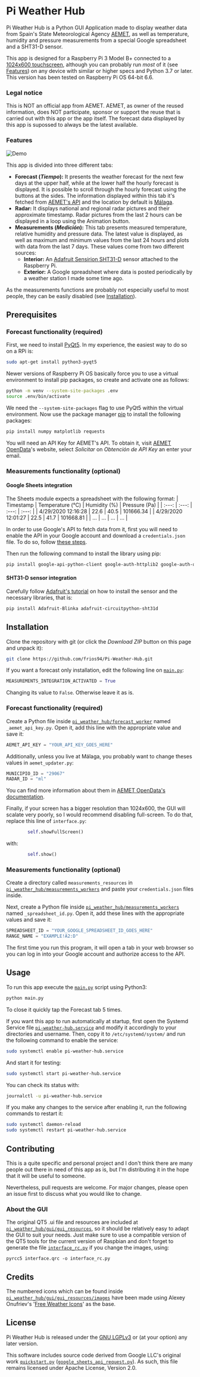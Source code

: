 # Pi Weather Hub

Pi Weather Hub is a Python GUI Application made to display weather data from Spain's State Meteorological Agency [AEMET](https://www.aemet.es), as well as temperature, humidity and pressure measurements from a special Google spreadsheet and a SHT31-D sensor.

This app is designed for a Raspberry Pi 3 Model B+ connected to a [1024x600 touchscreen](https://www.waveshare.com/wiki/7inch_HDMI_LCD_(C)), although you can probably run *most* of it (see [Features](#Features)) on any device with similar or higher specs and Python 3.7 or later. This version has been tested on Raspberry Pi OS 64-bit 6.6.

### Legal notice
This is NOT an official app from AEMET. AEMET, as owner of the reused information, does NOT participate, sponsor or support the reuse that is carried out with this app or the app itself. The forecast data displayed by this app is supossed to always be the latest available.

### Features 
![Demo](demo.gif)

This app is divided into three different tabs:
* **Forecast (_Tiempo_):** It presents the weather forecast for the next few days at the upper half, while at the lower half the hourly forecast is displayed. It is possible to scroll through the hourly forecast using the buttons at the sides. The information displayed within this tab it's fetched from [AEMET's API](https://opendata.aemet.es) and the location by default is [Málaga](http://www.malagaturismo.com/en).
* **Radar:** It displays national and regional radar pictures and their approximate timestamp. Radar pictures from the last 2 hours can be displayed in a loop using the Animation button.
* **Measurements (_Medición_):** This tab presents measured temperature, relative humidity and pressure data. The latest value is displayed, as well as maximum and minimum values from the last 24 hours and plots with data from the last 7 days. These values come from two different sources:
  * **Interior:** An [Adafruit Sensirion SHT31-D](https://www.adafruit.com/product/2857) sensor attached to the Raspberry Pi.
  * **Exterior:** A Google spreadsheet where data is posted periodically by a weather station I made some time ago.

As the measurements functions are probably not especially useful to most people, they can be easily disabled (see [Installation](#Installation)).

## Prerequisites
### Forecast functionality (required)
First, we need to install [PyQt5](https://www.riverbankcomputing.com/software/pyqt/download5). In my experience, the easiest way to do so on a RPi is:

```bash
sudo apt-get install python3-pyqt5
```

Newer versions of Raspberry Pi OS basically force you to use a virtual environment to install pip packages, so create and activate one as follows:
```bash
python -m venv --system-site-packages .env
source .env/bin/activate
```
We need the `--system-site-packages` flag to use PyQt5 within the virtual environment. Now use the package manager [pip](https://pip.pypa.io/en/stable/) to install the following packages:

```bash
pip install numpy matplotlib requests
```

You will need an API Key for AEMET's API. To obtain it, visit [AEMET OpenData](https://opendata.aemet.es)'s website, select *Solicitar* on *Obtención de API Key* an enter your email.

### Measurements functionality (optional)
#### Google Sheets integration
The Sheets module expects a spreadsheet with the following format:
| Timestamp | Temperature (°C) | Humidity (%) | Pressure (Pa) |
| :---: | :---: | :---: | :---: |
| 4/29/2020 12:16:28 | 22.6 | 40.5 | 101666.34 |
| 4/29/2020 12:01:27 | 22.5 | 41.7 | 101668.81 |
| ... | ... | ... | ... |

In order to use Google's API to fetch data from it, first you will need to enable the API in your Google account and download a `credentials.json` file. To do so, follow [these steps](https://developers.google.com/sheets/api/quickstart/python#step_1_turn_on_the).

Then run the following command to install the library using pip:
```bash
pip install google-api-python-client google-auth-httplib2 google-auth-oauthlib
```
#### SHT31-D sensor integration
Carefully follow [Adafruit's tutorial](https://learn.adafruit.com/adafruit-sht31-d-temperature-and-humidity-sensor-breakout/python-circuitpython#python-installation-of-sht31d-library-5-6) on how to install the sensor and the necessary libraries, that is:
```bash
pip install Adafruit-Blinka adafruit-circuitpython-sht31d
```

## Installation
Clone the repository with git (or click the *Download ZIP* button on this page and unpack it):
```bash
git clone https://github.com/frios94/Pi-Weather-Hub.git
```
If you want a forecast only installation, edit the following line on [`main.py`](pi_weather_hub/main.py):
```python
MEASUREMENTS_INTEGRATION_ACTIVATED = True
```
Changing its value to `False`. Otherwise leave it as is.
### Forecast functionality (required)
Create a Python file inside [`pi_weather_hub/forecast_worker`](pi_weather_hub/forecast_worker) named `_aemet_api_key.py`. Open it, add this line with the appropriate value and save it:
```python
AEMET_API_KEY = "YOUR_API_KEY_GOES_HERE"
```
Additionally, unless you live at Málaga, you probably want to change theses values in `aemet_updater.py`:
```python
MUNICIPIO_ID = "29067"
RADAR_ID = "ml"
```
You can find more information about them in [AEMET OpenData's documentation](https://opendata.aemet.es/dist/index.html).

Finally, if your screen has a bigger resolution than 1024x600, the GUI will scalate very poorly, so I would recommend disabling full-screen. To do that, replace this line of `interface.py`:
```python
        self.showFullScreen()
```
with:
```python
        self.show()
```

### Measurements functionality (optional)
Create a directory called `measurements_resources` in [`pi_weather_hub/measurements_workers`](pi_weather_hub/measurements_workers) and paste your `credentials.json` files inside.

Next, create a Python file inside [`pi_weather_hub/measurements_workers`](pi_weather_hub/measurements_workers) named `_spreadsheet_id.py`. Open it, add these lines with the appropriate values and save it:
```python
SPREADSHEET_ID = "YOUR_GOOGLE_SPREADSHEET_ID_GOES_HERE"
RANGE_NAME = "EXAMPLE!A2:D"
```
The first time you run this program, it will open a tab in your web browser so you can log in into your Google account and authorize access to the API.

## Usage
To run this app execute the [`main.py`](pi_weather_hub/main.py) script using Python3:
```bash
python main.py
```
To close it quickly tap the Forecast tab 5 times.

If you want this app to run automatically at startup, first open the Systemd Service file [`pi-weather-hub.service`](pi-weather-hub.service) and modify it accordingly to your directories and username. Then, copy it to `/etc/systemd/system/` and run the following command to enable the service:
```bash
sudo systemctl enable pi-weather-hub.service
```
And start it for testing:
```bash
sudo systemctl start pi-weather-hub.service
```
You can check its status with:
```bash
journalctl -u pi-weather-hub.service
```
If you make any changes to the service after enabling it, run the following commands to restart it:
```bash
sudo systemctl daemon-reload
sudo systemctl restart pi-weather-hub.service
```

## Contributing
This is a quite specific and personal project and I don't think there are many people out there in need of this app as is, but I'm distributing it in the hope that it will be useful to someone.

Nevertheless, pull requests are welcome. For major changes, please open an issue first to discuss what you would like to change.
### About the GUI
The original QT5 .ui file and resources are included at [`pi_weather_hub/gui/gui_resources`](pi_weather_hub/gui/gui_resources), so it should be relatively easy to adapt the GUI to suit your needs. Just make sure to use a compatible version of the QT5 tools for the current version of Raspbian and don't forget to generate the file [`interface_rc.py`](pi_weather_hub/gui/gui_resources/interface_rc.py) if you change the images, using:
```
pyrcc5 interface.qrc -o interface_rc.py
```

## Credits
The numbered icons which can be found inside [`pi_weather_hub/gui/gui_resources/images`](pi_weather_hub/gui/gui_resources/images) have been made using Alexey Onufriev's '[Free Weather Icons](https://dribbble.com/shots/3761552-Free-Weather-Icons)' as the base.

## License
Pi Weather Hub is released under the [GNU LGPLv3](https://choosealicense.com/licenses/lgpl-3.0/) or (at your option) any later version.

This software includes source code derived from Google LLC's original work [`quickstart.py`](https://github.com/gsuitedevs/python-samples/blob/master/sheets/quickstart/quickstart.py) ([`google_sheets_api_request.py`](pi_weather_hub/measurements_workers/measurements_modules/google_sheets_api_request.py)). As such, this file remains licensed under Apache License, Version 2.0.
